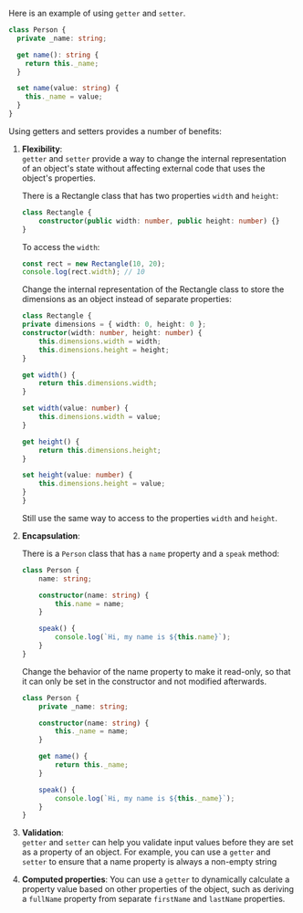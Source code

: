 Here is an example of using `getter` and `setter`.
```typescript
class Person {
  private _name: string;

  get name(): string {
    return this._name;
  }

  set name(value: string) {
    this._name = value;
  }
}
```


Using getters and setters provides a number of benefits:  

1. **Flexibility**:  
    `getter` and `setter` provide a way to change the internal representation of an object's state without affecting external code that uses the object's properties.  

    There is a Rectangle class that has two properties `width` and `height`:
    ```typescript
    class Rectangle {
        constructor(public width: number, public height: number) {}
    }
    ```
    To access the `width`:
    ```typescript
    const rect = new Rectangle(10, 20);
    console.log(rect.width); // 10
    ```
    Change the internal representation of the Rectangle class to store the dimensions as an object instead of separate properties:
    ```typescript
    class Rectangle {
    private dimensions = { width: 0, height: 0 };
    constructor(width: number, height: number) {
        this.dimensions.width = width;
        this.dimensions.height = height;
    }

    get width() {
        return this.dimensions.width;
    }

    set width(value: number) {
        this.dimensions.width = value;
    }

    get height() {
        return this.dimensions.height;
    }

    set height(value: number) {
        this.dimensions.height = value;
    }
    }
    ```
    Still use the same way to access to the properties `width` and `height`.

2. **Encapsulation**: 

    There is a `Person` class that has a `name` property and a `speak` method:

    ```typescript
    class Person {
        name: string;

        constructor(name: string) {
            this.name = name;
        }

        speak() {
            console.log(`Hi, my name is ${this.name}`);
        }
    }
    ```

    Change the behavior of the name property to make it read-only, so that it can only be set in the constructor and not modified afterwards.

    ```typescript
    class Person {
        private _name: string;

        constructor(name: string) {
            this._name = name;
        }

        get name() {
            return this._name;
        }

        speak() {
            console.log(`Hi, my name is ${this._name}`);
        }
    }
    ```

3. **Validation**:  
   `getter` and `setter` can help you validate input values before they are set as a property of an object. For example, you can use a `getter` and `setter` to ensure that a name property is always a non-empty string

4. **Computed properties**: 
   You can use a `getter` to dynamically calculate a property value based on other properties of the object, such as deriving a `fullName` property from separate `firstName` and `lastName` properties.